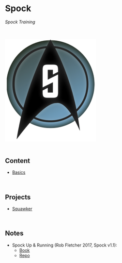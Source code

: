 # Spock
*Spock Training*

<br>
<br>

<img src="./res/spock-logo.png" alt="Spock Logo" width=300>

<br>
<br>

## Content
* [Basics](./content/basics)

<br>

## Projects
* [Squawker](./content/projects/squawker)

<br>

## Notes
* Spock Up & Running (Rob Fletcher 2017, Spock v1.1):
    * [Book](https://www.oreilly.com/library/view/spock-up-and/9781491923283/)
    * [Repo](https://github.com/robfletcher/spock-up-and-running)